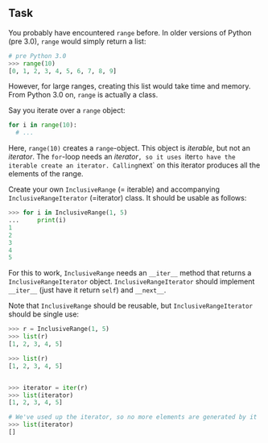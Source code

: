 ## Task

You probably have encountered `range` before.
In older versions of Python (pre 3.0), `range` would simply return a list:

```python
# pre Python 3.0
>>> range(10)
[0, 1, 2, 3, 4, 5, 6, 7, 8, 9]
```

However, for large ranges, creating this list would take time and memory.
From Python 3.0 on, `range` is actually a class.

Say you iterate over a `range` object:

```python
for i in range(10):
  # ...
```

Here, `range(10)` creates a `range`-object.
This object is _iterable_, but not an _iterator_.
The `for`-loop needs an _iterator_`, so it uses `iter` to have the iterable create an iterator.
Calling `next` on this iterator produces all the elements of the range.

Create your own `InclusiveRange` (= iterable) and accompanying `InclusiveRangeIterator` (=iterator) class.
It should be usable as follows:

```python
>>> for i in InclusiveRange(1, 5)
...     print(i)
1
2
3
4
5
```

For this to work, `InclusiveRange` needs an `__iter__` method that returns a `InclusiveRangeIterator` object.
`InclusiveRangeIterator` should implement `__iter__` (just have it return `self`) and `__next__`.

Note that `InclusiveRange` should be reusable, but `InclusiveRangeIterator` should be single use:

```python
>>> r = InclusiveRange(1, 5)
>>> list(r)
[1, 2, 3, 4, 5]

>>> list(r)
[1, 2, 3, 4, 5]


>>> iterator = iter(r)
>>> list(iterator)
[1, 2, 3, 4, 5]

# We've used up the iterator, so no more elements are generated by it
>>> list(iterator)
[]
```
